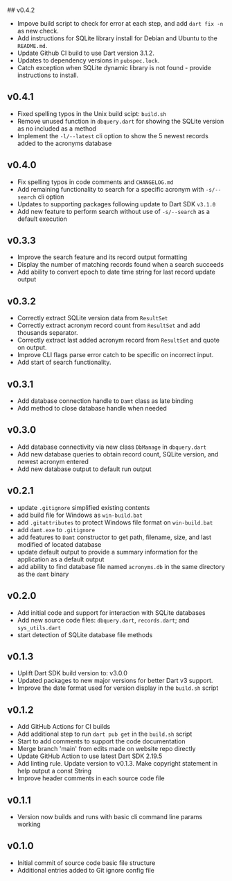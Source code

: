 ## v0.4.2
- Impove build script to check for error at each step, and add `dart fix -n` as new check.
- Add instructions for SQLite library install for Debian and Ubuntu to the `README.md`.
- Update Github CI build to use Dart version 3.1.2.
- Updates to dependency versions in `pubspec.lock`.
- Catch exception when SQLite dynamic library is not found - provide instructions to install.

## v0.4.1
- Fixed spelling typos in the Unix build scipt: `build.sh`
- Remove unused function in `dbquery.dart` for showing the SQLite version as no included as a method
- Implement the `-l/--latest` cli option to show the 5 newest records added to the acronyms database

## v0.4.0
- Fix spelling typos in code comments and `CHANGELOG.md`
- Add remaining functionality to search for a specific acronym with `-s/--search` cli option
- Updates to supporting packages following update to Dart SDK `v3.1.0`
- Add new feature to perform search without use of `-s/--search` as a default execution

## v0.3.3
- Improve the search feature and its record output formatting
- Display the number of matching records found when a search succeeds
- Add ability to convert epoch to date time string for last record update output

## v0.3.2
- Correctly extract SQLite version data from `ResultSet`
- Correctly extract acronym record count from `ResultSet` and add thousands separator.
- Correctly extract last added acronym record from `ResultSet` and quote on output.
- Improve CLI flags parse error catch to be specific on incorrect input.
- Add start of search functionality.

## v0.3.1
- Add database connection handle to `Damt` class as late binding
- Add method to close database handle when needed

## v0.3.0
- Add database connectivity via new class `DbManage` in `dbquery.dart`
- Add new database queries to obtain record count, SQLite version, and newest acronym entered
- Add new database output to default run output

## v0.2.1
- update `.gitignore` simplified existing contents
- add build file for Windows as `win-build.bat`
- add `.gitattributes` to protect Windows file format on `win-build.bat`
- add `damt.exe` to `.gitignore`
- add features to `Damt` constructor to get path, filename, size, and last modified of located database
- update default output to provide a summary information for the application as a default output
- add ability to find database file named `acronyms.db` in the same directory as the `damt` binary

## v0.2.0
- Add initial code and support for interaction with SQLite databases
- Add new source code files: `dbquery.dart`, `records.dart`; and `sys_utils.dart`
- start detection of SQLite database file methods

## v0.1.3
- Uplift Dart SDK build version to: v3.0.0
- Updated packages to new major versions for better Dart v3 support.
- Improve the date format used for version display in the `build.sh` script

## v0.1.2
- Add GitHub Actions for CI builds
- Add additional step to run `dart pub get` in the `build.sh` script
- Start to add comments to support the code documentation
- Merge branch 'main' from edits made on website repo directly
- Update GitHub Action to use latest Dart SDK 2.19.5
- Add linting rule. Update version to v0.1.3. Make copyright statement in help output a const String
- Improve header comments in each source code file

## v0.1.1
- Version now builds and runs with basic cli command line params working

## v0.1.0
- Initial commit of source code basic file structure
- Additional entries added to Git ignore config file
